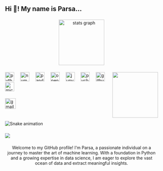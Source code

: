 <h2 align="left">Hi 👋! My name is Parsa...</h2>

###

<div align="center">
  <img src="https://github-readme-stats.vercel.app/api?username=parsabarghi&hide_title=false&hide_rank=false&show_icons=true&include_all_commits=true&count_private=true&disable_animations=false&theme=dracula&locale=en&hide_border=false" height="150" alt="stats graph"  />
  
</div>

###

<img align="right" height="150" src="https://user-images.githubusercontent.com/74038190/216122065-2f028bae-25d6-4a3c-bc9f-175394ed5011.png"  />

###

<div align="left">
  <img src="https://cdn.jsdelivr.net/gh/devicons/devicon/icons/python/python-original.svg" height="30" alt="python logo"  />
  <img width="12" />
  <img src="https://cdn.jsdelivr.net/gh/devicons/devicon/icons/numpy/numpy-original.svg" height="30" alt="numpy logo"  />
  <img width="12" />
  <img src="https://cdn.jsdelivr.net/gh/devicons/devicon/icons/pandas/pandas-original.svg" height="30" alt="pandas logo"  />
  <img width="12" />
  <img src="https://cdn.jsdelivr.net/gh/devicons/devicon/icons/opencv/opencv-original.svg" height="30" alt="opencv logo"  />
  <img width="12" />
  <img src="https://cdn.jsdelivr.net/gh/devicons/devicon/icons/jupyter/jupyter-original.svg" height="30" alt="jupyter logo"  />
  <img width="12" />
  <img src="https://cdn.jsdelivr.net/gh/devicons/devicon/icons/pycharm/pycharm-original.svg" height="30" alt="pycharm logo"  />
  <img width="12" />
  <img src="https://cdn.jsdelivr.net/gh/devicons/devicon/icons/github/github-original.svg" height="30" alt="github logo"  />
  <img src="https://cdn.simpleicons.org/microsoftsqlserver/CC2927" height="30" alt="microsoftsqlserver logo"  />
</div>

###

<div align="left">
<a href="mailto:parsabarqi@gmail.com">
<img src="https://img.shields.io/static/v1?message=Gmail&logo=gmail&label=&color=D14836&logoColor=white&labelColor=&style=for-the-badge" height="35" alt="gmail logo" />
</a>
</div>

###

<br clear="both">

<img src="https://raw.githubusercontent.com/parsabarghi/parsabarghi/output/snake.svg" alt="Snake animation" />

###

<div align="left">
  <img src="https://profile-counter.glitch.me/parsabarghi/count.svg?"  />
</div>

###

<p align="center">Welcome to my GitHub profile! I'm Parsa, a passionate individual on a journey to master the art of machine learning. With a foundation in Python and a growing expertise in data science, I am eager to explore the vast ocean of data and extract meaningful insights.</p>

###
